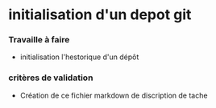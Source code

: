 # initialisation d'un depot git 
### Travaille à faire 
  - initialisation l'hestorique  d'un  dépôt

### critères de validation 
   -  Création de ce fichier markdown de discription de tache 




